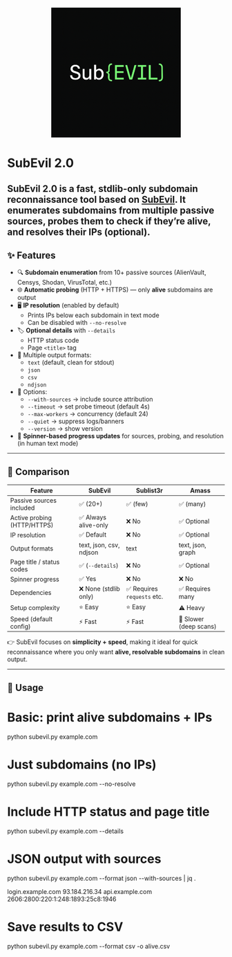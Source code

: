 

<p align="center">
  <img src="https://github.com/tacticalshovels/SubEvil_2.0/blob/main/subevil.png" alt="SubEvil Logo" width="300">
</p>




# SubEvil 2.0

**SubEvil 2.0** is a fast, stdlib-only subdomain reconnaissance tool based on [SubEvil](https://github.com/Evil-Twins-X/SubEvil).
It enumerates subdomains from multiple passive sources, probes them to check if they’re alive, and resolves their IPs (optional).
---

## ✨ Features

- 🔍 **Subdomain enumeration** from 10+ passive sources (AlienVault, Censys, Shodan, VirusTotal, etc.)
- 🌐 **Automatic probing** (HTTP + HTTPS) — only **alive** subdomains are output
- 🖥️ **IP resolution** (enabled by default)  
  - Prints IPs below each subdomain in text mode  
  - Can be disabled with `--no-resolve`
- 🏷️ **Optional details** with `--details`  
  - HTTP status code  
  - Page `<title>` tag
- 💾 Multiple output formats:  
  - `text` (default, clean for stdout)  
  - `json`  
  - `csv`  
  - `ndjson`
- 🔧 Options:  
  - `--with-sources` → include source attribution  
  - `--timeout` → set probe timeout (default 4s)  
  - `--max-workers` → concurrency (default 24)  
  - `--quiet` → suppress logs/banners  
  - `--version` → show version
- 🎡 **Spinner-based progress updates** for sources, probing, and resolution (in human text mode)

---

## 🔄 Comparison

| Feature                  | **SubEvil** | Sublist3r | Amass |
|---------------------------|-------------|-----------|-------|
| Passive sources included  | ✅ (20+)    | ✅ (few)  | ✅ (many) |
| Active probing (HTTP/HTTPS)| ✅ Always alive-only | ❌ No | ✅ Optional |
| IP resolution             | ✅ Default  | ❌ No     | ✅ Optional |
| Output formats            | text, json, csv, ndjson | text | text, json, graph |
| Page title / status codes | ✅ (`--details`) | ❌ No | ✅ Optional |
| Spinner progress          | ✅ Yes      | ❌ No     | ❌ No |
| Dependencies              | ❌ None (stdlib only) | ✅ Requires `requests` etc. | ✅ Requires many |
| Setup complexity          | ⭐ Easy     | ⭐ Easy   | ⚠️ Heavy |
| Speed (default config)    | ⚡ Fast     | ⚡ Fast   | 🐢 Slower (deep scans) |

👉 SubEvil focuses on **simplicity + speed**, making it ideal for quick reconnaissance where you only want **alive, resolvable subdomains** in clean output.

---

## 🚀 Usage

# Basic: print alive subdomains + IPs
python subevil.py example.com

# Just subdomains (no IPs)
python subevil.py example.com --no-resolve

# Include HTTP status and page title
python subevil.py example.com --details

# JSON output with sources
python subevil.py example.com --format json --with-sources | jq .

login.example.com
93.184.216.34
api.example.com
2606:2800:220:1:248:1893:25c8:1946




# Save results to CSV
python subevil.py example.com --format csv -o alive.csv
